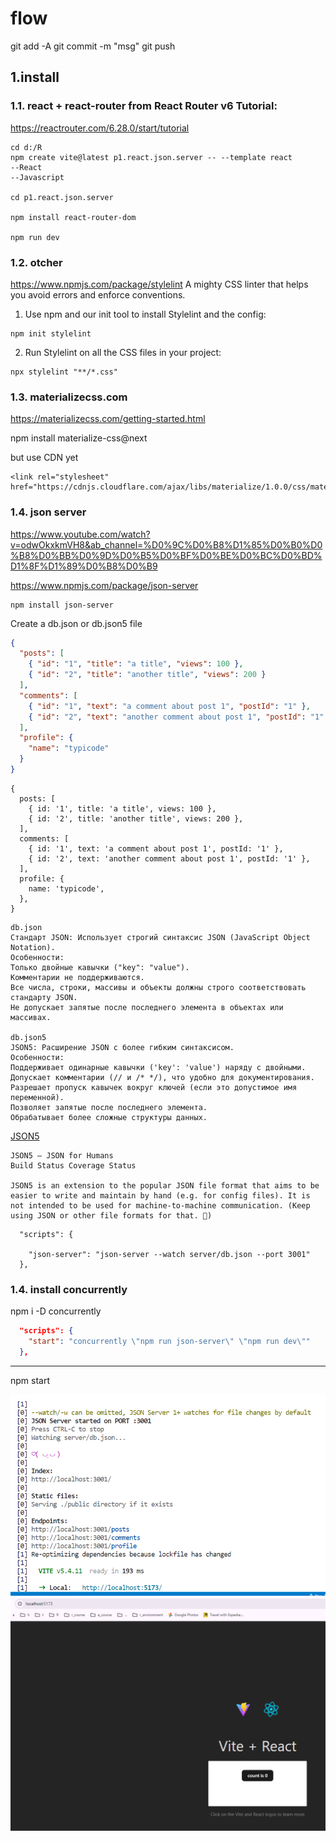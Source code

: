 # flow

git add -A
git commit -m "msg"
git push

## 1.install

### 1.1. react + react-router from React Router v6 Tutorial:
https://reactrouter.com/6.28.0/start/tutorial

```bath
cd d:/R
npm create vite@latest p1.react.json.server -- --template react
--React
--Javascript

cd p1.react.json.server

npm install react-router-dom

npm run dev
```

### 1.2. otcher

https://www.npmjs.com/package/stylelint
A mighty CSS linter that helps you avoid errors and enforce conventions.

1. Use npm and our init tool to install Stylelint and the config:
```
npm init stylelint
```
2. Run Stylelint on all the CSS files in your project:
```
npx stylelint "**/*.css"
```

### 1.3. materializecss.com
https://materializecss.com/getting-started.html

npm install materialize-css@next

but use CDN yet
<!-- Compiled and minified CSS -->
    <link rel="stylesheet" href="https://cdnjs.cloudflare.com/ajax/libs/materialize/1.0.0/css/materialize.min.css">

### 1.4. json server
https://www.youtube.com/watch?v=odwOkxkmVH8&ab_channel=%D0%9C%D0%B8%D1%85%D0%B0%D0%B8%D0%BB%D0%9D%D0%B5%D0%BF%D0%BE%D0%BC%D0%BD%D1%8F%D1%89%D0%B8%D0%B9

https://www.npmjs.com/package/json-server

```
npm install json-server
```

Create a db.json or db.json5 file
```json
{
  "posts": [
    { "id": "1", "title": "a title", "views": 100 },
    { "id": "2", "title": "another title", "views": 200 }
  ],
  "comments": [
    { "id": "1", "text": "a comment about post 1", "postId": "1" },
    { "id": "2", "text": "another comment about post 1", "postId": "1" }
  ],
  "profile": {
    "name": "typicode"
  }
}
```
```json5
{
  posts: [
    { id: '1', title: 'a title', views: 100 },
    { id: '2', title: 'another title', views: 200 },
  ],
  comments: [
    { id: '1', text: 'a comment about post 1', postId: '1' },
    { id: '2', text: 'another comment about post 1', postId: '1' },
  ],
  profile: {
    name: 'typicode',
  },
}
```
```
db.json
Стандарт JSON: Использует строгий синтаксис JSON (JavaScript Object Notation).
Особенности:
Только двойные кавычки ("key": "value").
Комментарии не поддерживаются.
Все числа, строки, массивы и объекты должны строго соответствовать стандарту JSON.
Не допускает запятые после последнего элемента в объектах или массивах.

db.json5
JSON5: Расширение JSON с более гибким синтаксисом.
Особенности:
Поддерживает одинарные кавычки ('key': 'value') наряду с двойными.
Допускает комментарии (// и /* */), что удобно для документирования.
Разрешает пропуск кавычек вокруг ключей (если это допустимое имя переменной).
Позволяет запятые после последнего элемента.
Обрабатывает более сложные структуры данных.
```

[JSON5](https://github.com/json5/json5)
```
JSON5 – JSON for Humans
Build Status Coverage Status

JSON5 is an extension to the popular JSON file format that aims to be easier to write and maintain by hand (e.g. for config files). It is not intended to be used for machine-to-machine communication. (Keep using JSON or other file formats for that. 🙂)

```
```
  "scripts": {

    "json-server": "json-server --watch server/db.json --port 3001"
  },
```

### 1.4. install concurrently

npm i -D concurrently

```json
  "scripts": {
    "start": "concurrently \"npm run json-server\" \"npm run dev\""
  },
```

--------------
npm start

![](_md_img/flow_images/flow%202024-11-23-12-23-04.png)
![](_md_img/flow_images/flow%202024-11-23-12-23-33.png)
